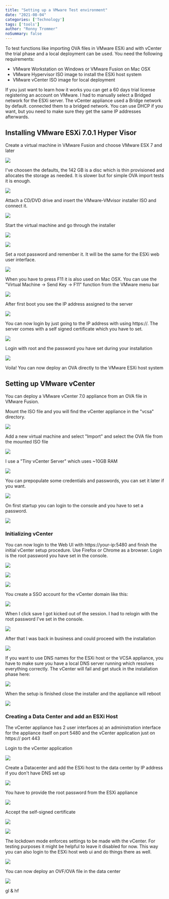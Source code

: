 ```yaml
---
title: "Setting up a VMware Test environment"
date: "2021-08-04"
categories: ['Technology']
tags: ['tools']
author: "Ronny Trommer"
noSummary: false
---
```


To test functions like importing OVA files in VMware ESXi and with vCenter the trial phase and a local deployment can be used. You need the following requirements:

* VMware Workstation on Windows or VMware Fusion on Mac OSX
* VMware Hypervisor ISO image to install the ESXi host system
* VMware vCenter ISO image for local deployment

If you just want to learn how it works you can get a 60 days trial license registering an account on VMware.
I had to manually select a Bridged network for the ESXi server. The vCenter appliance used a Bridge network by default. connected them to a bridged network. You can use DHCP if you want, but you need to make sure they get the same IP addresses afterwards.

## Installing VMware ESXi 7.0.1 Hyper Visor
Create a virtual machine in VMware Fusion and choose VMware ESX 7 and later

![](01-choose-disk-png)

I've choosen the defaults, the 142 GB is a disc which is thin provisioned and allocates the storage as needed. It is slower but for simple OVA import tests it is enough.

![](02-choose-os.png)

Attach a CD/DVD drive and insert the VMware-VMvisor installer ISO and connect it.

![](03-choose-iso.png)

Start the virtual machine and go through the installer

![](04-eula.png)

![](05-storage-device.png)

Set a root password and remember it. It will be the same for the ESXi web user interface.

![](06-root-password.png)

When you have to press F11 it is also used on Mac OSX. You can use the "Virtual Machine -> Send Key -> F11" function from the VMware menu bar

![](07-confirm-install.png)

After first boot you see the IP address assigned to the server

![](08-esx-login.png)

You can now login by just going to the IP address with using https://. The server comes with a self signed certificate which you have to set.

![](09-esx-ssl-warning.png)

Login with root and the password you have set during your installation

![](10-esx-ui.png)

Voila! You can now deploy an OVA directly to the VMware ESXi host system

## Setting up VMware vCenter

You can deploy a VMware vCenter 7.0 appliance from an OVA file in VMware Fusion.

Mount the ISO file and you will find the vCenter appliance in the "vcsa" directory.

![](11-vcsa-ova.png)

Add a new virtual machine and select "Import" and select the OVA file from the mounted ISO file

![](12-fusion-import.png)

I use a "Tiny vCenter Server" which uses ~10GB RAM

![](13-deployment-option.png)

You can prepopulate some credentials and passwords, you can set it later if you want.

![](14-additional-settings.png)

On first startup you can login to the console and you have to set a password.

![](15-vcsa-root-password.png)


### Initializing vCenter

You can now login to the Web UI with https://your-ip:5480 and finish the initial vCenter setup procedure. Use Firefox or Chrome as a browser. Login is the root password you have set in the console.

![](16-vcsa-ssl-warning.png)

![](17-vcsa-getting-started.png)

![](18-vcsa-introduction.png)

You create a SSO account for the vCenter domain like this:

![](19-vcsa-sso.png)

When I click save I got kicked out of the session. I had to relogin with the root password I've set in the console.

![](20-login-vcenter.png)

After that I was back in business and could proceed with the installation

![](21-complete.png)

If you want to use DNS names for the ESXi host or the VCSA appliance, you have to make sure you have a local DNS server running which resolves everything correctly. The vCenter will fail and get stuck in the installation phase here:

![](22-setup-progress.png)

When the setup is finished close the installer and the appliance will reboot

![](23-setup-complete.png)

### Creating a Data Center and add an ESXi Host

The vCenter appliance has 2 user interfaces a) an administration interface for the appliance itself on port 5480 and the vCenter application just on https:// port 443

Login to the vCenter application

![](24-vcsa-login.png)

Create a Datacenter and add the ESXi host to the data center by IP address if you don't have DNS set up

![](25-create-data-center.png)

You have to provide the root password from the ESXi appliance

![](26-add-host.png)

Accept the self-signed certificate

![](27-esx-ssh-fingerprint.png)

![](28-host-summary.png)

The lockdown mode enforces settings to be made with the vCenter. For testing purposes it might be helpful to leave it disabled for now. This way you can also login to the ESXi host web ui and do things there as well.

![](29-esx-lockdown.png)

You can now deploy an OVF/OVA file in the data center

![](30-deploy-vm.png)

gl & hf
